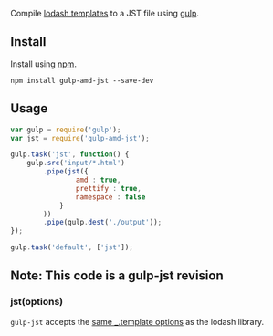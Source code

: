 Compile [lodash templates](http://lodash.com/docs#template) to a JST file using [gulp](https://github.com/wearefractal/gulp).

Install
-------

Install using [npm](https://npmjs.org/package/gulp-amd-jst).

```
npm install gulp-amd-jst --save-dev
```

Usage
-----

```js
var gulp = require('gulp');
var jst = require('gulp-amd-jst');

gulp.task('jst', function() {
    gulp.src('input/*.html')
        .pipe(jst({
                amd : true,
                prettify : true,
                namespace : false
            }
        ))
        .pipe(gulp.dest('./output'));
});

gulp.task('default', ['jst']);
```

Note: This code is a gulp-jst revision
-------

### jst(options)

`gulp-jst` accepts the [same _.template options](http://lodash.com/docs#template) as the lodash library.
